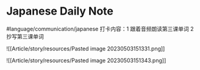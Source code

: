 # Japanese Daily Note

#language/communication/japanese 打卡内容：1 跟着音频朗读第三课单词 2 抄写第三课单词

![[Article/story/resources/Pasted image 20230503151331.png]]

![[Article/story/resources/Pasted image 20230503151343.png]]
